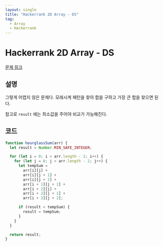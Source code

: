 ```yaml
---
layout: single
title: "Hackerrank 2D Array - DS"
tag:
  - Array
  - Hackerrank
---
```


# Hackerrank 2D Array - DS

[문제 링크](https://www.hackerrank.com/challenges/2d-array/problem)

## 설명

그렇게 어렵지 않은 문제다. 모래시계 패턴을 찾아 합을 구하고 가장 큰 합을 찾으면 된다.

참고로 `result` 에는 최소값을 주어야 비교가 가능해진다.

## 코드

```js
function hourglassSum(arr) {
  let result = Number.MIN_SAFE_INTEGER;

  for (let i = 0; i < arr.length - 2; i++) {
    for (let j = 0; j < arr.length - 2; j++) {
      let tempSum =
        arr[i][j] +
        arr[i][j + 1] +
        arr[i][j + 2] +
        arr[i + 1][j + 1] +
        arr[i + 2][j] +
        arr[i + 2][j + 1] +
        arr[i + 2][j + 2];

      if (result < tempSum) {
        result = tempSum;
      }
    }
  }

  return result;
}
```
